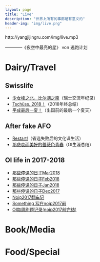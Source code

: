 ```yaml
---
layout: page
title: "Live"
description: "世界上所有的事都是有意义的"
header-img: "img/live.png"
---
```


<p>http://yangjijingru.com/img/live.mp3</p>

————《夜空中最亮的星》 von 逃跑计划

# Dairy/Travel

## Swisslife
- [少女峰之北，比尔湖之南](http://yangjijingru.com/2019/05/18/%E5%B0%91%E5%A5%B3%E5%B3%B0%E4%B9%8B%E5%8C%97-%E6%AF%94%E5%B0%94%E6%B9%96%E4%B9%8B%E5%8D%97/)（瑞士交流年纪录）
- [Tschüss, 2018！](http://yangjijingru.com/2018/12/31/Tsch%C3%BCss,-2018/)（2018年终总结）
- [平成最后一夏！](http://yangjijingru.com/2018/08/31/%E5%B9%B3%E6%88%90%E6%9C%80%E5%90%8E%E4%B8%80%E5%A4%8F/)（出国前的最后一个夏天）

## After fake AFO
- [Restart!](http://yangjijingru.com/2018/07/20/Restart!/)（省选失败后的文化课生活）
- [那悲哀而美好的蔷薇色青春](http://yangjijingru.com/2018/04/15/%E9%82%A3%E6%82%B2%E5%93%80%E8%80%8C%E7%BE%8E%E5%A5%BD%E7%9A%84%E8%94%B7%E8%96%87%E8%89%B2%E9%9D%92%E6%98%A5/)（OI生涯总结）

## OI life in 2017-2018
- [那些停课的日子Mar2018](http://yangjijingru.com/2018/03/31/%E9%82%A3%E4%BA%9B%E5%81%9C%E8%AF%BE%E7%9A%84%E6%97%A5%E5%AD%90Mar2018/)
- [那些停课的日子Feb2018](http://yangjijingru.com/2018/02/28/%E9%82%A3%E4%BA%9B%E5%81%9C%E8%AF%BE%E7%9A%84%E6%97%A5%E5%AD%90Feb2018/)
- [那些停课的日子Jan2018](http://yangjijingru.com/2018/01/31/%E9%82%A3%E4%BA%9B%E5%81%9C%E8%AF%BE%E7%9A%84%E6%97%A5%E5%AD%90Jan2018/)
- [那些停课的日子Dec2017](http://yangjijingru.com/2017/12/31/%E9%82%A3%E4%BA%9B%E5%81%9C%E8%AF%BE%E7%9A%84%E6%97%A5%E5%AD%90Dec2017/)
- [Noip2017翻车记](http://yangjijingru.com/2018/01/14/NOIP2017%E7%BF%BB%E8%BD%A6%E8%AE%B0/)
- [Something 写在noip2017前](http://yangjijingru.com/2018/02/06/something-%E5%86%99%E5%9C%A8NOIP2017%E5%89%8D/)
- [OI每周刷题记录(noip2017前完结)](http://yangjijingru.com/2018/01/14/OI%E6%AF%8F%E5%91%A8%E5%88%B7%E9%A2%98%E8%AE%B0%E5%BD%95-NOIP2017%E5%89%8D%E5%AE%8C%E7%BB%93/)

# Book/Media

# Food/Special